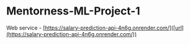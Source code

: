 # Mentorness-ML-Project-1

Web service - [https://salary-prediction-api-4n6g.onrender.com/]([url](https://salary-prediction-api-4n6g.onrender.com/))

